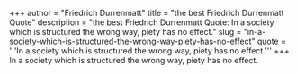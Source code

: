 +++
author = "Friedrich Durrenmatt"
title = "the best Friedrich Durrenmatt Quote"
description = "the best Friedrich Durrenmatt Quote: In a society which is structured the wrong way, piety has no effect."
slug = "in-a-society-which-is-structured-the-wrong-way-piety-has-no-effect"
quote = '''In a society which is structured the wrong way, piety has no effect.'''
+++
In a society which is structured the wrong way, piety has no effect.
